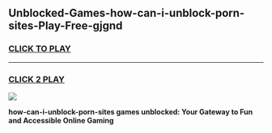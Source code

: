 
## Unblocked-Games-how-can-i-unblock-porn-sites-Play-Free-gjgnd
<h3>
<a href="https://premium76.site?title=how-can-i-unblock-porn-sites&ref=10A">CLICK TO PLAY</a></h3>
<hr>

<h3>
<a href="https://premium76.site?title=how-can-i-unblock-porn-sites&ref=10A">CLICK 2 PLAY</a>
  
</h3>

<a href="https://premium76.site?title=how-can-i-unblock-porn-sites&ref=10A"><img src="https://clearcache.store/games.png"></a>


**how-can-i-unblock-porn-sites games unblocked: Your Gateway to Fun and Accessible Online Gaming**
